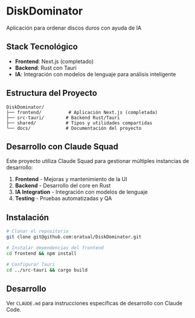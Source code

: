 # DiskDominator

Aplicación para ordenar discos duros con ayuda de IA

## Stack Tecnológico

- **Frontend**: Next.js (completado)
- **Backend**: Rust con Tauri
- **IA**: Integración con modelos de lenguaje para análisis inteligente

## Estructura del Proyecto

```
DiskDominator/
├── frontend/          # Aplicación Next.js (completada)
├── src-tauri/        # Backend Rust/Tauri
├── shared/           # Tipos y utilidades compartidas
└── docs/             # Documentación del proyecto
```

## Desarrollo con Claude Squad

Este proyecto utiliza Claude Squad para gestionar múltiples instancias de desarrollo:

1. **Frontend** - Mejoras y mantenimiento de la UI
2. **Backend** - Desarrollo del core en Rust
3. **IA Integration** - Integración con modelos de lenguaje
4. **Testing** - Pruebas automatizadas y QA

## Instalación

```bash
# Clonar el repositorio
git clone git@github.com:oratual/DiskDominator.git

# Instalar dependencias del frontend
cd frontend && npm install

# Configurar Tauri
cd ../src-tauri && cargo build
```

## Desarrollo

Ver `CLAUDE.md` para instrucciones específicas de desarrollo con Claude Code.